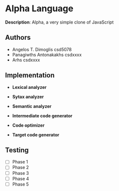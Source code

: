 
# Alpha Language

**Description**: Alpha, a very simple clone of JavaScript

## Authors

* Angelos T. Dimoglis csd5078
* Panagiwths Antonakakhs csdxxxx
* Arhs csdxxxx

## Implementation

* **Lexical analyzer**

* **Sytax analyzer**

* **Semantic analyzer**

* **Intermediate code generator**

* **Code optimizer**

* **Target code generator**

## Testing

 - [ ] Phase 1
 - [ ] Phase 2
 - [ ] Phase 3
 - [ ] Phase 4
 - [ ] Phase 5
